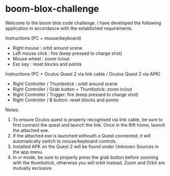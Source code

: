# boom-blox-challenge

Welcome to the boom blox code challenge.
I have developed the following application in accordance with the established requirements.

Instructions (PC + mouse/keyboard)

- Right mouse : orbit around scene
- Left mouse click : fire (keep pressed to charge shot)
- Mouse wheel : zoom in/out
- Esc key : reset blocks and points

Instructions (PC + Oculus Quest 2 via link cable / Oculus Quest 2 via APK)
- Right Controller / Thumbstick :  orbit around scene
- Right Controller / Grab button + Thumbstick: zoom in/out 
- Right Controller / Trigger: fire (keep pressed to charge shot)
- Right Controller / B button: reset blocks and points

Notes:
1. To ensure Oculus quest is properly recognised via link cable, be sure to first connect the quest and launch the link.
	Once in the Rift home, launch the attached exe.
2. If the attached exe is launched withouth a Quest connected, it will automatically switch to mouse/keyboard controls.
3. Installed APK on the Quest 2 will be found under Unknown Sources in the app menu.
4. In vr mode, be sure to properly press the grab button before zooming with the thumbstick, otherwise you will orbit instead.
	Zoom and Orbit are mutually exclusive.